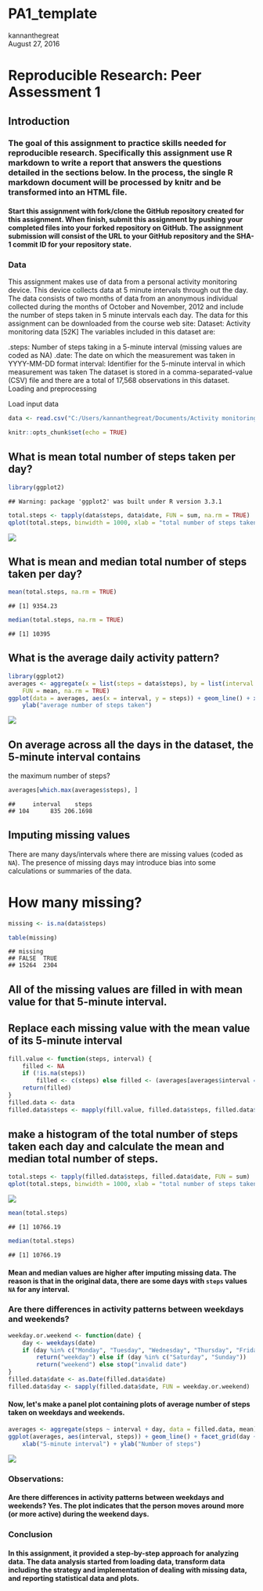 # PA1_template
kannanthegreat  
August 27, 2016  
# Reproducible Research: Peer Assessment 1

## Introduction

### The goal of this assignment to practice skills needed for reproducible research. Specifically this assignment use R markdown to write a report that answers the questions detailed in the sections below. In the process, the single R markdown document will be processed by knitr and be transformed into an HTML file.

#### Start this assignment with fork/clone the GitHub repository created for this assignment. When finish, submit this assignment by pushing your completed files into your forked repository on GitHub. The assignment submission will consist of the URL to your GitHub repository and the SHA-1 commit ID for your repository state.

### Data
This assignment makes use of data from a personal activity monitoring device. This device collects data at 5 minute intervals through out the day. The data consists of two months of data from an anonymous individual collected during the months of October and November, 2012 and include the number of steps taken in 5 minute intervals each day. The data for this assignment can be downloaded from the course web site: Dataset: Activity monitoring data [52K] The variables included in this dataset are:

.steps: Number of steps taking in a 5-minute interval (missing values are coded as NA)
.date: The date on which the measurement was taken in YYYY-MM-DD format
interval: Identifier for the 5-minute interval in which measurement was taken The dataset is stored in a comma-separated-value (CSV) file and there are a total of 17,568 observations in this dataset.
Loading and preprocessing

Load input data 

```r
data <- read.csv("C:/Users/kannanthegreat/Documents/Activity monitoring data project/repdata_data_activity/activity.csv")
```

```r
knitr::opts_chunk$set(echo = TRUE)
```
## What is mean total number of steps taken per day?


```r
library(ggplot2)
```

```
## Warning: package 'ggplot2' was built under R version 3.3.1
```

```r
total.steps <- tapply(data$steps, data$date, FUN = sum, na.rm = TRUE)
qplot(total.steps, binwidth = 1000, xlab = "total number of steps taken each day")
```

![](PA1_template_files/figure-html/unnamed-chunk-3-1.png)<!-- -->
## What is mean and median total number of steps taken per day?


```r
mean(total.steps, na.rm = TRUE)
```

```
## [1] 9354.23
```

```r
median(total.steps, na.rm = TRUE)
```

```
## [1] 10395
```
## What is the average daily activity pattern?


```r
library(ggplot2)
averages <- aggregate(x = list(steps = data$steps), by = list(interval = data$interval), 
    FUN = mean, na.rm = TRUE)
ggplot(data = averages, aes(x = interval, y = steps)) + geom_line() + xlab("5-minute interval") + 
    ylab("average number of steps taken")
```

![](PA1_template_files/figure-html/unnamed-chunk-5-1.png)<!-- -->
## On average across all the days in the dataset, the 5-minute interval contains
the maximum number of steps?


```r
averages[which.max(averages$steps), ]
```

```
##     interval    steps
## 104      835 206.1698
```
## Imputing missing values

There are many days/intervals where there are missing values (coded as `NA`). The presence of missing days may introduce bias into some calculations or summaries of the data.
# How many missing?


```r
missing <- is.na(data$steps)

table(missing)
```

```
## missing
## FALSE  TRUE 
## 15264  2304
```
## All of the missing values are filled in with mean value for that 5-minute interval.

## Replace each missing value with the mean value of its 5-minute interval


```r
fill.value <- function(steps, interval) {
    filled <- NA
    if (!is.na(steps)) 
        filled <- c(steps) else filled <- (averages[averages$interval == interval, "steps"])
    return(filled)
}
filled.data <- data
filled.data$steps <- mapply(fill.value, filled.data$steps, filled.data$interval)
```
## make a histogram of the total number of steps taken each day and calculate the mean and median total number of steps.

```r
total.steps <- tapply(filled.data$steps, filled.data$date, FUN = sum)
qplot(total.steps, binwidth = 1000, xlab = "total number of steps taken each day")
```

![](PA1_template_files/figure-html/unnamed-chunk-9-1.png)<!-- -->

 


```r
mean(total.steps)
```

```
## [1] 10766.19
```

```r
median(total.steps)
```

```
## [1] 10766.19
```
#### Mean and median values are higher after imputing missing data. The reason is that in the original data, there are some days with `steps` values `NA` for any interval. 

### Are there differences in activity patterns between weekdays and weekends?


```r
weekday.or.weekend <- function(date) {
    day <- weekdays(date)
    if (day %in% c("Monday", "Tuesday", "Wednesday", "Thursday", "Friday")) 
        return("weekday") else if (day %in% c("Saturday", "Sunday")) 
        return("weekend") else stop("invalid date")
}
filled.data$date <- as.Date(filled.data$date)
filled.data$day <- sapply(filled.data$date, FUN = weekday.or.weekend)
```


#### Now, let's make a panel plot containing plots of average number of steps taken on weekdays and weekends.


```r
averages <- aggregate(steps ~ interval + day, data = filled.data, mean)
ggplot(averages, aes(interval, steps)) + geom_line() + facet_grid(day ~ .) + 
    xlab("5-minute interval") + ylab("Number of steps")
```

![](PA1_template_files/figure-html/unnamed-chunk-12-1.png)<!-- -->
### Observations:

#### Are there differences in activity patterns between weekdays and weekends? Yes. The plot indicates that the person moves around more (or more active) during the weekend days.

### Conclusion

#### In this assignment, it provided a step-by-step approach for analyzing data. The data analysis started from loading data, transform data including the strategy and implementation of dealing with missing data, and reporting statistical data and plots. 
